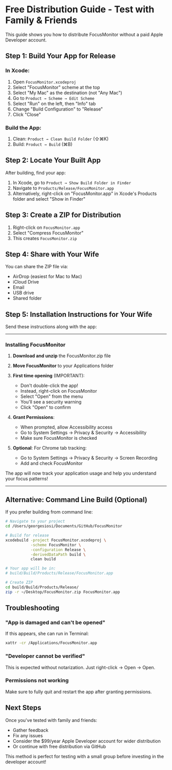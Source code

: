 # Free Distribution Guide - Test with Family & Friends

This guide shows you how to distribute FocusMonitor without a paid Apple Developer account.

## Step 1: Build Your App for Release

### In Xcode:
1. Open `FocusMonitor.xcodeproj`
2. Select "FocusMonitor" scheme at the top
3. Select "My Mac" as the destination (not "Any Mac")
4. Go to `Product → Scheme → Edit Scheme`
5. Select "Run" on the left, then "Info" tab
6. Change "Build Configuration" to "Release"
7. Click "Close"

### Build the App:
1. Clean: `Product → Clean Build Folder` (⇧⌘K)
2. Build: `Product → Build` (⌘B)

## Step 2: Locate Your Built App

After building, find your app:

1. In Xcode, go to `Product → Show Build Folder in Finder`
2. Navigate to `Products/Release/FocusMonitor.app`
3. Alternatively, right-click on "FocusMonitor.app" in Xcode's Products folder and select "Show in Finder"

## Step 3: Create a ZIP for Distribution

1. Right-click on `FocusMonitor.app`
2. Select "Compress FocusMonitor"
3. This creates `FocusMonitor.zip`

## Step 4: Share with Your Wife

You can share the ZIP file via:
- AirDrop (easiest for Mac to Mac)
- iCloud Drive
- Email
- USB drive
- Shared folder

## Step 5: Installation Instructions for Your Wife

Send these instructions along with the app:

---

### Installing FocusMonitor

1. **Download and unzip** the FocusMonitor.zip file
2. **Move FocusMonitor** to your Applications folder
3. **First time opening** (IMPORTANT):
   - Don't double-click the app!
   - Instead, right-click on FocusMonitor
   - Select "Open" from the menu
   - You'll see a security warning
   - Click "Open" to confirm

4. **Grant Permissions**:
   - When prompted, allow Accessibility access
   - Go to System Settings → Privacy & Security → Accessibility
   - Make sure FocusMonitor is checked

5. **Optional**: For Chrome tab tracking:
   - Go to System Settings → Privacy & Security → Screen Recording
   - Add and check FocusMonitor

The app will now track your application usage and help you understand your focus patterns!

---

## Alternative: Command Line Build (Optional)

If you prefer building from command line:

```bash
# Navigate to your project
cd /Users/georgesiosi/Documents/GitHub/FocusMonitor

# Build for release
xcodebuild -project FocusMonitor.xcodeproj \
           -scheme FocusMonitor \
           -configuration Release \
           -derivedDataPath build \
           clean build

# Your app will be in:
# build/Build/Products/Release/FocusMonitor.app

# Create ZIP
cd build/Build/Products/Release/
zip -r ~/Desktop/FocusMonitor.zip FocusMonitor.app
```

## Troubleshooting

### "App is damaged and can't be opened"
If this appears, she can run in Terminal:
```bash
xattr -cr /Applications/FocusMonitor.app
```

### "Developer cannot be verified"
This is expected without notarization. Just right-click → Open → Open.

### Permissions not working
Make sure to fully quit and restart the app after granting permissions.

## Next Steps

Once you've tested with family and friends:
- Gather feedback
- Fix any issues
- Consider the $99/year Apple Developer account for wider distribution
- Or continue with free distribution via GitHub

This method is perfect for testing with a small group before investing in the developer account!
